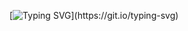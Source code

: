 [![Typing SVG](https://readme-typing-svg.demolab.com/?lines=Hello+my+name+is+Metin.;I'm+a+participant+in+SDET+bootcamp.)](https://git.io/typing-svg)
